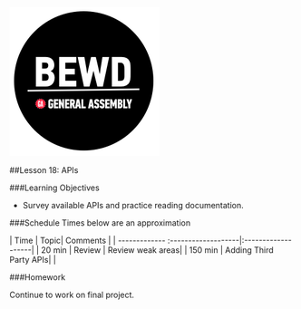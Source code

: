 ![BEWD_Logo](../assets/BEWD_Logo.png)


##Lesson 18: APIs


###Learning Objectives

*	Survey available APIs and practice reading documentation.


###Schedule
Times below are an approximation

| Time        | Topic| Comments |
| ------------- :-------------------|:-------------------|
| 20 min | Review | Review weak areas|
| 150 min | Adding Third Party APIs| |


###Homework

Continue to work on final project.



